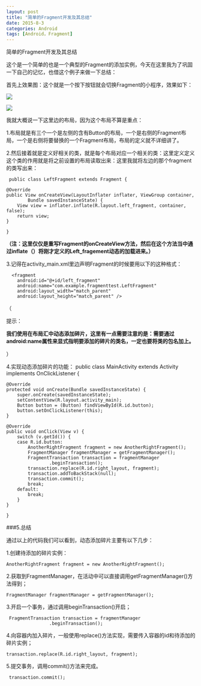 ```yaml
---
layout: post
title: "简单的Fragment开发及其总结"
date: 2015-8-3
categories: Android
tags: [Android，Fragment]
---
```

简单的Fragment开发及其总结

<!-- more -->

这个是一个简单的也是一个典型的Fragment的添加实例，今天在这里我为了巩固一下自己的记忆，也借这个例子来做一下总结：

首先上效果图：这个就是一个按下按钮就会切换Fragment的小程序，效果如下：

![](http://img-storage.qiniudn.com/15-8-3/5577439.jpg)


![](http://img-storage.qiniudn.com/15-8-3/23235231.jpg)

我就大概说一下这里边的布局，因为这个布局不算是重点：

1.布局就是有三个一个是左侧的含有Button的布局，一个是右侧的Fragment布局，一个是右侧将要替换的一个Fragment布局，布局的定义就不详细讲了。

2.然后接着就是定义好相关的类，就是每个布局对应一个相关的类：这里定义定义这个类的作用就是将之前设置的布局读取出来：这里我就将左边的那个fragment的类写出来：

     public class LeftFragment extends Fragment {
	
	@Override
	public View onCreateView(LayoutInflater inflater, ViewGroup container,
			Bundle savedInstanceState) {
		View view = inflater.inflate(R.layout.left_fragment, container, false);
		return view;
	}
	
    }

**（注：这里仅仅是重写Fragment的onCreateView方法，然后在这个方法当中通过inflate（）将刚才定义的Left_fragement动态的加载进来。）**

3.记得在activity_main.xml里边声明Fragment的时候要用以下的这种格式：

      <fragment
        android:id="@+id/left_fragment"
        android:name="com.example.fragmenttest.LeftFragment"
        android:layout_width="match_parent"
        android:layout_height="match_parent" />
（

提示：

**我们使用<fragment>在布局汇中动态添加碎片，这里有一点需要注意的是：需要通过android:name属性来显式指明要添加的碎片的类名，一定也要将类的包名加上。**

）


4.实现动态添加碎片的功能：
    public class MainActivity extends Activity implements OnClickListener {

	@Override
	protected void onCreate(Bundle savedInstanceState) {
		super.onCreate(savedInstanceState);
		setContentView(R.layout.activity_main);
		Button button = (Button) findViewById(R.id.button);
		button.setOnClickListener(this);
	}

	@Override
	public void onClick(View v) {
		switch (v.getId()) {
		case R.id.button:
			AnotherRightFragment fragment = new AnotherRightFragment();
			FragmentManager fragmentManager = getFragmentManager();
			FragmentTransaction transaction = fragmentManager
					.beginTransaction();
			transaction.replace(R.id.right_layout, fragment);
			transaction.addToBackStack(null);
			transaction.commit();
			break;
		default:
			break;
		}
	}

    }

###5.总结

通过以上的代码我们可以看到，动态添加碎片主要有以下几步：

1.创建待添加的碎片实例：

    AnotherRightFragment fragment = new AnotherRightFragment();

2.获取到FragmentManager，在活动中可以直接调用getFragmentManager()方法得到；

    FragmentManager fragmentManager = getFragmentManager();

3.开启一个事务，通过调用beginTransaction()开启；

     FragmentTransaction transaction = fragmentManager
					.beginTransaction();

4.向容器内加入碎片，一般使用replace()方法实现，需要传入容器的id和待添加的碎片实例；

    transaction.replace(R.id.right_layout, fragment);

5.提交事务，调用commit()方法来完成。

     transaction.commit();
